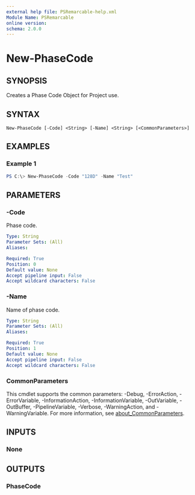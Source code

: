 ```yaml
---
external help file: PSRemarcable-help.xml
Module Name: PSRemarcable
online version:
schema: 2.0.0
---
```


# New-PhaseCode

## SYNOPSIS
Creates a Phase Code Object for Project use.

## SYNTAX

```
New-PhaseCode [-Code] <String> [-Name] <String> [<CommonParameters>]
```

## EXAMPLES

### Example 1
```powershell
PS C:\> New-PhaseCode -Code "128D" -Name "Test"
```

## PARAMETERS

### -Code
Phase code.

```yaml
Type: String
Parameter Sets: (All)
Aliases:

Required: True
Position: 0
Default value: None
Accept pipeline input: False
Accept wildcard characters: False
```

### -Name
Name of phase code.

```yaml
Type: String
Parameter Sets: (All)
Aliases:

Required: True
Position: 1
Default value: None
Accept pipeline input: False
Accept wildcard characters: False
```

### CommonParameters
This cmdlet supports the common parameters: -Debug, -ErrorAction, -ErrorVariable, -InformationAction, -InformationVariable, -OutVariable, -OutBuffer, -PipelineVariable, -Verbose, -WarningAction, and -WarningVariable. For more information, see [about_CommonParameters](http://go.microsoft.com/fwlink/?LinkID=113216).

## INPUTS

### None

## OUTPUTS

### PhaseCode
